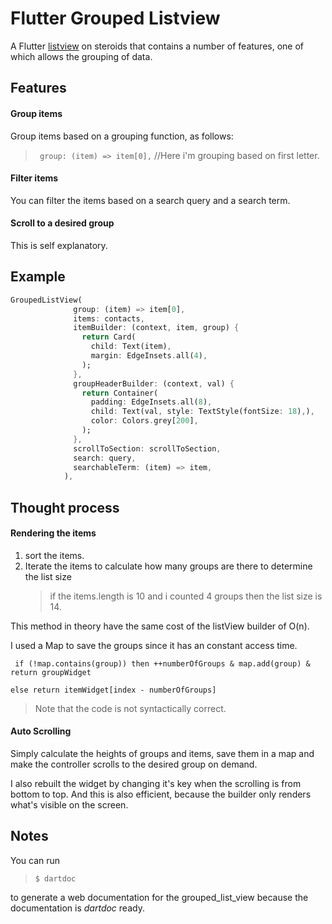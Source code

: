 # Flutter Grouped Listview

A Flutter [listview](https://api.flutter.dev/flutter/widgets/ListView-class.html) on steroids that contains a number of features, one 
of which allows the grouping of data.

## Features
#### Group items
Group items based on a grouping function, as follows:

> ` group: (item) => item[0],` //Here i'm grouping based on first
> letter.

#### Filter items
You can filter the items based on a search query and a search term.

#### Scroll to a desired group
This is self explanatory.

## Example
```dart
GroupedListView(
              group: (item) => item[0],
              items: contacts,
              itemBuilder: (context, item, group) {
                return Card(
                  child: Text(item),
                  margin: EdgeInsets.all(4),
                );
              },
              groupHeaderBuilder: (context, val) {
                return Container(
                  padding: EdgeInsets.all(8),
                  child: Text(val, style: TextStyle(fontSize: 18),),
                  color: Colors.grey[200],
                );
              },
              scrollToSection: scrollToSection,
              search: query,
              searchableTerm: (item) => item,
            ),
``` 

## Thought process
#### Rendering the items
1. sort the items.
2. Iterate the items to calculate how many groups are there to determine
   the list size
   > if the items.length is 10 and i counted 4 groups then the list size
   > is 14.

This method in theory have the same cost of the listView builder of O(n).

I used a Map to save the groups since it has an constant access time.

` if (!map.contains(group)) then ++numberOfGroups & map.add(group) & return groupWidget`

`else return itemWidget[index - numberOfGroups]`

> Note that the code is not syntactically correct.

#### Auto Scrolling
Simply calculate the heights of groups and items, save them in a map and
make the controller scrolls to the desired group on demand.

I also rebuilt the widget by changing it's key when the scrolling is
from bottom to top. And this is also efficient, because the builder only
renders what's visible on the screen.


## Notes

You can run 

>`$ dartdoc`

to generate a web documentation for the grouped_list_view because the
documentation is *dartdoc* ready.
